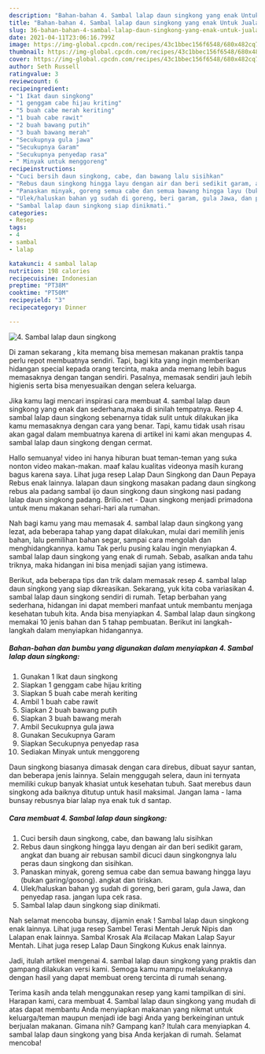 ```yaml
---
description: "Bahan-bahan 4. Sambal lalap daun singkong yang enak Untuk Jualan"
title: "Bahan-bahan 4. Sambal lalap daun singkong yang enak Untuk Jualan"
slug: 36-bahan-bahan-4-sambal-lalap-daun-singkong-yang-enak-untuk-jualan
date: 2021-04-11T23:06:16.799Z
image: https://img-global.cpcdn.com/recipes/43c1bbec156f6548/680x482cq70/4-sambal-lalap-daun-singkong-foto-resep-utama.jpg
thumbnail: https://img-global.cpcdn.com/recipes/43c1bbec156f6548/680x482cq70/4-sambal-lalap-daun-singkong-foto-resep-utama.jpg
cover: https://img-global.cpcdn.com/recipes/43c1bbec156f6548/680x482cq70/4-sambal-lalap-daun-singkong-foto-resep-utama.jpg
author: Seth Russell
ratingvalue: 3
reviewcount: 6
recipeingredient:
- "1 Ikat daun singkong"
- "1 genggam cabe hijau kriting"
- "5 buah cabe merah keriting"
- "1 buah cabe rawit"
- "2 buah bawang putih"
- "3 buah bawang merah"
- "Secukupnya gula jawa"
- "Secukupnya Garam"
- "Secukupnya penyedap rasa"
- " Minyak untuk menggoreng"
recipeinstructions:
- "Cuci bersih daun singkong, cabe, dan bawang lalu sisihkan"
- "Rebus daun singkong hingga layu dengan air dan beri sedikit garam, angkat dan buang air rebusan sambil dicuci daun singkongnya lalu peras daun singkong dan sisihkan."
- "Panaskan minyak, goreng semua cabe dan semua bawang hingga layu (bukan garing/gosong). angkat dan tiriskan."
- "Ulek/haluskan bahan yg sudah di goreng, beri garam, gula Jawa, dan penyedap rasa. jangan lupa cek rasa."
- "Sambal lalap daun singkong siap dinikmati."
categories:
- Resep
tags:
- 4
- sambal
- lalap

katakunci: 4 sambal lalap 
nutrition: 198 calories
recipecuisine: Indonesian
preptime: "PT38M"
cooktime: "PT50M"
recipeyield: "3"
recipecategory: Dinner

---
```



![4. Sambal lalap daun singkong](https://img-global.cpcdn.com/recipes/43c1bbec156f6548/680x482cq70/4-sambal-lalap-daun-singkong-foto-resep-utama.jpg)

Di zaman  sekarang , kita memang bisa memesan makanan praktis tanpa perlu repot membuatnya sendiri. Tapi, bagi kita yang ingin memberikan hidangan special kepada orang tercinta, maka anda memang lebih bagus memasaknya dengan tangan sendiri. Pasalnya, memasak sendiri jauh lebih higienis serta bisa menyesuaikan dengan selera keluarga.

Jika kamu lagi mencari inspirasi cara membuat 4. sambal lalap daun singkong yang enak dan sederhana,maka di sinilah tempatnya. Resep 4. sambal lalap daun singkong  sebenarnya tidak sulit untuk dilakukan jika kamu memasaknya dengan cara yang benar. Tapi, kamu tidak usah risau akan gagal dalam membuatnya 
karena di artikel ini kami akan mengupas 4. sambal lalap daun singkong dengan cermat.  

Hallo semuanya! video ini hanya hiburan buat teman-teman yang suka nonton video makan-makan. maaf kalau kualitas videonya masih kurang bagus karena saya. Lihat juga resep Lalap Daun Singkong dan Daun Pepaya Rebus enak lainnya. lalapan daun singkong masakan padang daun singkong rebus ala padang sambal ijo daun singkong daun singkong nasi padang lalap daun singkong padang. Brilio.net - Daun singkong menjadi primadona untuk menu makanan sehari-hari ala rumahan.

Nah bagi kamu yang mau memasak 4. sambal lalap daun singkong yang lezat, ada beberapa tahap yang dapat dilakukan, mulai dari memilih jenis bahan, lalu pemilihan bahan segar, sampai cara mengolah dan menghidangkannya. kamu Tak perlu pusing kalau ingin menyiapkan 4. sambal lalap daun singkong yang enak di rumah. Sebab, asalkan anda  tahu triknya, maka hidangan ini bisa menjadi sajian yang istimewa.

Berikut, ada beberapa tips dan trik dalam memasak resep 4. sambal lalap daun singkong yang siap dikreasikan. Sekarang, yuk kita coba variasikan 4. sambal lalap daun singkong sendiri di rumah. Tetap berbahan yang sederhana, hidangan ini dapat memberi manfaat untuk membantu menjaga kesehatan tubuh kita. Anda bisa menyiapkan 4. Sambal lalap daun singkong memakai 10 jenis bahan dan 5 tahap pembuatan. Berikut ini langkah-langkah dalam menyiapkan hidangannya.

<!--inarticleads1-->

##### Bahan-bahan dan bumbu yang digunakan dalam menyiapkan 4. Sambal lalap daun singkong:

1. Gunakan 1 Ikat daun singkong
1. Siapkan 1 genggam cabe hijau kriting
1. Siapkan 5 buah cabe merah keriting
1. Ambil 1 buah cabe rawit
1. Siapkan 2 buah bawang putih
1. Siapkan 3 buah bawang merah
1. Ambil Secukupnya gula jawa
1. Gunakan Secukupnya Garam
1. Siapkan Secukupnya penyedap rasa
1. Sediakan  Minyak untuk menggoreng


Daun singkong biasanya dimasak dengan cara direbus, dibuat sayur santan, dan beberapa jenis lainnya. Selain menggugah selera, daun ini ternyata memiliki cukup banyak khasiat untuk kesehatan tubuh. Saat merebus daun singkong ada baiknya ditutup untuk hasil maksimal. Jangan lama - lama bunsay rebusnya biar lalap nya enak tuk d santap. 

<!--inarticleads2-->

##### Cara membuat 4. Sambal lalap daun singkong:

1. Cuci bersih daun singkong, cabe, dan bawang lalu sisihkan
1. Rebus daun singkong hingga layu dengan air dan beri sedikit garam, angkat dan buang air rebusan sambil dicuci daun singkongnya lalu peras daun singkong dan sisihkan.
1. Panaskan minyak, goreng semua cabe dan semua bawang hingga layu (bukan garing/gosong). angkat dan tiriskan.
1. Ulek/haluskan bahan yg sudah di goreng, beri garam, gula Jawa, dan penyedap rasa. jangan lupa cek rasa.
1. Sambal lalap daun singkong siap dinikmati.


Nah selamat mencoba bunsay, dijamin enak ! Sambal lalap daun singkong enak lainnya. Lihat juga resep Sambel Terasi Mentah Jeruk Nipis dan Lalapan enak lainnya. Sambal Krosak Ala #cilacap Makan Lalap Sayur Mentah. Lihat juga resep Lalap Daun Singkong Kukus enak lainnya. 

Jadi, itulah artikel mengenai  4. sambal lalap daun singkong  yang praktis dan gampang dilakukan versi kami. Semoga kamu mampu melakukannya dengan hasil yang dapat membuat oreng tercinta di rumah senang. 

Terima kasih anda telah menggunakan resep yang kami tampilkan di sini. Harapan kami, cara membuat  4. Sambal lalap daun singkong yang mudah di atas dapat membantu Anda menyiapkan makanan yang nikmat untuk keluarga/teman maupun menjadi ide bagi Anda yang berkeinginan untuk berjualan makanan. Gimana nih? Gampang kan? Itulah cara menyiapkan 4. sambal lalap daun singkong yang bisa Anda kerjakan di rumah. Selamat mencoba!

